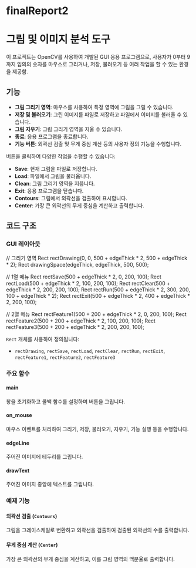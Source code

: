 # finalReport2

# 그림 및 이미지 분석 도구

이 프로젝트는 OpenCV를 사용하여 개발된 GUI 응용 프로그램으로, 사용자가 0부터 9까지 임의의 숫자를 마우스로 그리거나, 저장, 불러오기 등 여러 작업을 할 수 있는 환경을 제공함.

## 기능

- **그림 그리기 영역**: 마우스를 사용하여 특정 영역에 그림을 그릴 수 있습니다.
- **저장 및 불러오기**: 그린 이미지를 파일로 저장하고 파일에서 이미지를 불러올 수 있습니다.
- **그림 지우기**: 그림 그리기 영역을 지울 수 있습니다.
- **종료**: 응용 프로그램을 종료합니다.
- **기능 버튼**: 외곽선 검출 및 무게 중심 계산 등의 사용자 정의 기능을 수행합니다.

버튼을 클릭하여 다양한 작업을 수행할 수 있습니다:
  - **Save**: 현재 그림을 파일로 저장합니다.
  - **Load**: 파일에서 그림을 불러옵니다.
  - **Clean**: 그림 그리기 영역을 지웁니다.
  - **Exit**: 응용 프로그램을 닫습니다.
  - **Contours**: 그림에서 외곽선을 검출하여 표시합니다.
  - **Center**: 가장 큰 외곽선의 무게 중심을 계산하고 출력합니다.

## 코드 구조

### GUI 레이아웃
// 그리기 영역
Rect rectDrawing(0, 0, 500 + edgeThick * 2, 500 + edgeThick * 2);
Rect drawingSpace(edgeThick, edgeThick, 500, 500);

// 1열 메뉴
Rect rectSave(500 + edgeThick * 2, 0, 200, 100);
Rect rectLoad(500 + edgeThick * 2, 100, 200, 100);
Rect rectClear(500 + edgeThick * 2, 200, 200, 100);
Rect rectRun(500 + edgeThick * 2, 300, 200, 100 + edgeThick * 2);
Rect rectExit(500 + edgeThick * 2, 400 + edgeThick * 2, 200, 100);

// 2열 메뉴
Rect rectFeature1(500 + 200 + edgeThick * 2, 0, 200, 100);
Rect rectFeature2(500 + 200 + edgeThick * 2, 100, 200, 100);
Rect rectFeature3(500 + 200 + edgeThick * 2, 200, 200, 100);

`Rect` 개체를 사용하여 정의됩니다:
- `rectDrawing`, `rectSave`, `rectLoad`, `rectClear`, `rectRun`, `rectExit`, `rectFeature1`, `rectFeature2`, `rectFeature3`

### 주요 함수

#### main

창을 초기화하고 콜백 함수를 설정하며 버튼을 그립니다.

#### on_mouse

마우스 이벤트를 처리하여 그리기, 저장, 불러오기, 지우기, 기능 실행 등을 수행합니다.

#### edgeLine

주어진 이미지에 테두리를 그립니다.

#### drawText

주어진 이미지 중앙에 텍스트를 그립니다.

### 예제 기능

#### 외곽선 검출 (`Contours`)

그림을 그레이스케일로 변환하고 외곽선을 검출하여 검출된 외곽선의 수를 출력합니다.

#### 무게 중심 계산 (`Center`)

가장 큰 외곽선의 무게 중심을 계산하고, 이를 그림 영역의 백분율로 출력합니다.
